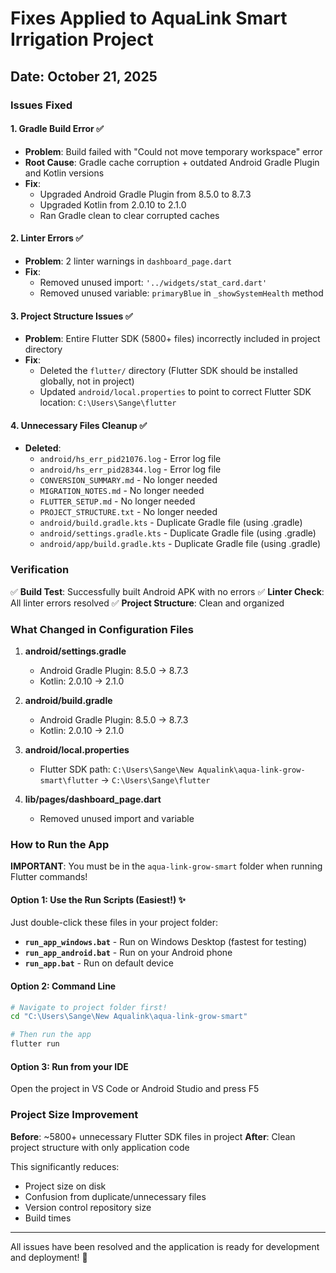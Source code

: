 # Fixes Applied to AquaLink Smart Irrigation Project

## Date: October 21, 2025

### Issues Fixed

#### 1. **Gradle Build Error** ✅
- **Problem**: Build failed with "Could not move temporary workspace" error
- **Root Cause**: Gradle cache corruption + outdated Android Gradle Plugin and Kotlin versions
- **Fix**: 
  - Upgraded Android Gradle Plugin from 8.5.0 to 8.7.3
  - Upgraded Kotlin from 2.0.10 to 2.1.0
  - Ran Gradle clean to clear corrupted caches

#### 2. **Linter Errors** ✅
- **Problem**: 2 linter warnings in `dashboard_page.dart`
- **Fix**:
  - Removed unused import: `'../widgets/stat_card.dart'`
  - Removed unused variable: `primaryBlue` in `_showSystemHealth` method

#### 3. **Project Structure Issues** ✅
- **Problem**: Entire Flutter SDK (5800+ files) incorrectly included in project directory
- **Fix**: 
  - Deleted the `flutter/` directory (Flutter SDK should be installed globally, not in project)
  - Updated `android/local.properties` to point to correct Flutter SDK location: `C:\Users\Sange\flutter`

#### 4. **Unnecessary Files Cleanup** ✅
- **Deleted**:
  - `android/hs_err_pid21076.log` - Error log file
  - `android/hs_err_pid28344.log` - Error log file
  - `CONVERSION_SUMMARY.md` - No longer needed
  - `MIGRATION_NOTES.md` - No longer needed
  - `FLUTTER_SETUP.md` - No longer needed
  - `PROJECT_STRUCTURE.txt` - No longer needed
  - `android/build.gradle.kts` - Duplicate Gradle file (using .gradle)
  - `android/settings.gradle.kts` - Duplicate Gradle file (using .gradle)
  - `android/app/build.gradle.kts` - Duplicate Gradle file (using .gradle)

### Verification

✅ **Build Test**: Successfully built Android APK with no errors
✅ **Linter Check**: All linter errors resolved
✅ **Project Structure**: Clean and organized

### What Changed in Configuration Files

1. **android/settings.gradle**
   - Android Gradle Plugin: 8.5.0 → 8.7.3
   - Kotlin: 2.0.10 → 2.1.0

2. **android/build.gradle**
   - Android Gradle Plugin: 8.5.0 → 8.7.3
   - Kotlin: 2.0.10 → 2.1.0

3. **android/local.properties**
   - Flutter SDK path: `C:\Users\Sange\New Aqualink\aqua-link-grow-smart\flutter` → `C:\Users\Sange\flutter`

4. **lib/pages/dashboard_page.dart**
   - Removed unused import and variable

### How to Run the App

**IMPORTANT**: You must be in the `aqua-link-grow-smart` folder when running Flutter commands!

#### Option 1: Use the Run Scripts (Easiest!) ✨
Just double-click these files in your project folder:
- **`run_app_windows.bat`** - Run on Windows Desktop (fastest for testing)
- **`run_app_android.bat`** - Run on your Android phone
- **`run_app.bat`** - Run on default device

#### Option 2: Command Line
```bash
# Navigate to project folder first!
cd "C:\Users\Sange\New Aqualink\aqua-link-grow-smart"

# Then run the app
flutter run
```

#### Option 3: Run from your IDE
Open the project in VS Code or Android Studio and press F5

### Project Size Improvement

**Before**: ~5800+ unnecessary Flutter SDK files in project
**After**: Clean project structure with only application code

This significantly reduces:
- Project size on disk
- Confusion from duplicate/unnecessary files
- Version control repository size
- Build times

---

All issues have been resolved and the application is ready for development and deployment! 🎉

